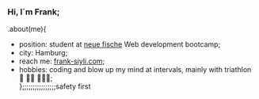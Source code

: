 ### Hi, I´m Frank;
.about(me){
  - position: student at [neue fische](https://www.neuefische.de) Web development bootcamp; 
  - city: Hamburg;
  - reach me: [frank-siyli.com](https://frank-siyli.com);
  - hobbies: coding and blow up my mind at intervals, mainly with triathlon 🐳 🚴🏼 🏃🏻‍♂️;  
  };;;;;;;;;;;;;;;;safety first




